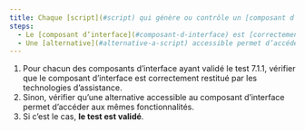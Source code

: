 ```yaml
---
title: Chaque [script](#script) qui génère ou contrôle un [composant d’interface](#composant-d-interface) respecte-t-il une de ces conditions ?
steps:
  - Le [composant d’interface](#composant-d-interface) est [correctement restitué](#correctement-restitue-par-les-technologies-d-assistance) par les technologies d’assistance.
  - Une [alternative](#alternative-a-script) accessible permet d’accéder aux mêmes fonctionnalités.
---
```


1. Pour chacun des composants d’interface ayant validé le test 7.1.1, vérifier que le composant d’interface est correctement restitué par les technologies d’assistance.
2. Sinon, vérifier qu’une alternative accessible au composant d’interface permet d’accéder aux mêmes fonctionnalités.
3. Si c’est le cas, **le test est validé**.
